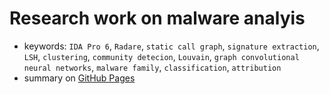 # Research work on malware analyis

* keywords: `IDA Pro 6`, `Radare`, `static call graph`, 
`signature extraction`, `LSH`, `clustering`, `community detecion`, `Louvain`,
`graph convolutional neural networks`, `malware family`, `classification`, `attribution`
* summary on [GitHub Pages](https://attilamester.github.io/call-graph/)